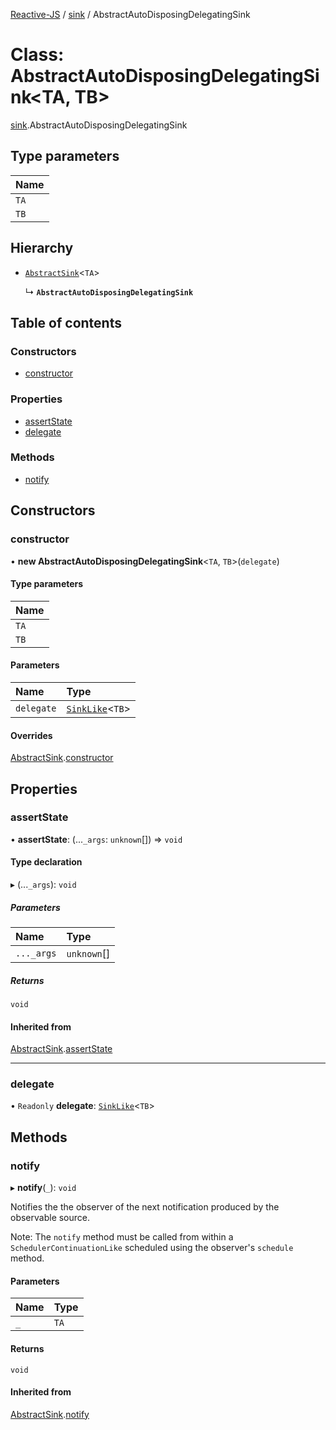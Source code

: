 [Reactive-JS](../README.md) / [sink](../modules/sink.md) / AbstractAutoDisposingDelegatingSink

# Class: AbstractAutoDisposingDelegatingSink<TA, TB\>

[sink](../modules/sink.md).AbstractAutoDisposingDelegatingSink

## Type parameters

| Name |
| :------ |
| `TA` |
| `TB` |

## Hierarchy

- [`AbstractSink`](sink.AbstractSink.md)<`TA`\>

  ↳ **`AbstractAutoDisposingDelegatingSink`**

## Table of contents

### Constructors

- [constructor](sink.AbstractAutoDisposingDelegatingSink.md#constructor)

### Properties

- [assertState](sink.AbstractAutoDisposingDelegatingSink.md#assertstate)
- [delegate](sink.AbstractAutoDisposingDelegatingSink.md#delegate)

### Methods

- [notify](sink.AbstractAutoDisposingDelegatingSink.md#notify)

## Constructors

### constructor

• **new AbstractAutoDisposingDelegatingSink**<`TA`, `TB`\>(`delegate`)

#### Type parameters

| Name |
| :------ |
| `TA` |
| `TB` |

#### Parameters

| Name | Type |
| :------ | :------ |
| `delegate` | [`SinkLike`](../interfaces/sink.SinkLike.md)<`TB`\> |

#### Overrides

[AbstractSink](sink.AbstractSink.md).[constructor](sink.AbstractSink.md#constructor)

## Properties

### assertState

• **assertState**: (...`_args`: `unknown`[]) => `void`

#### Type declaration

▸ (...`_args`): `void`

##### Parameters

| Name | Type |
| :------ | :------ |
| `..._args` | `unknown`[] |

##### Returns

`void`

#### Inherited from

[AbstractSink](sink.AbstractSink.md).[assertState](sink.AbstractSink.md#assertstate)

___

### delegate

• `Readonly` **delegate**: [`SinkLike`](../interfaces/sink.SinkLike.md)<`TB`\>

## Methods

### notify

▸ **notify**(`_`): `void`

Notifies the the observer of the next notification produced by the observable source.

Note: The `notify` method must be called from within a `SchedulerContinuationLike`
scheduled using the observer's `schedule` method.

#### Parameters

| Name | Type |
| :------ | :------ |
| `_` | `TA` |

#### Returns

`void`

#### Inherited from

[AbstractSink](sink.AbstractSink.md).[notify](sink.AbstractSink.md#notify)
